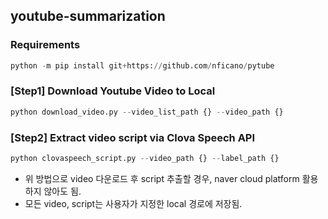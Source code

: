 ## youtube-summarization

### Requirements
```python
python -m pip install git+https://github.com/nficano/pytube
```


### [Step1] Download Youtube Video to Local

```python
python download_video.py --video_list_path {} --video_path {}
```

### [Step2] Extract video script via Clova Speech API

```python
python clovaspeech_script.py --video_path {} --label_path {}
```

* 위 방법으로 video 다운로드 후 script 추출할 경우, naver cloud platform 활용하지 않아도 됨.
* 모든 video, script는 사용자가 지정한 local 경로에 저장됨. 